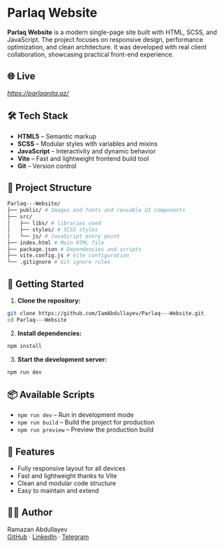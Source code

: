 
# Parlaq Website

**Parlaq Website** is a modern single-page site built with HTML, SCSS, and JavaScript. The project focuses on responsive design, performance optimization, and clean architecture. It was developed with real client collaboration, showcasing practical front-end experience.

## 🌐 Live

*https://parlaqnitq.az/*

## 🛠️ Tech Stack

- **HTML5** – Semantic markup  
- **SCSS** – Modular styles with variables and mixins  
- **JavaScript** – Interactivity and dynamic behavior  
- **Vite** – Fast and lightweight frontend build tool  
- **Git** – Version control  

## 📁 Project Structure

```bash
Parlaq---Website/
├── public/ # Images and fonts and reusable UI components
├── src/
│   ├── libs/ # libraries used
│   ├── styles/ # SCSS styles
│   └── js/ # JavaScript entry point
├── index.html # Main HTML file
├── package.json # Dependencies and scripts
├── vite.config.js # Vite configuration
└── .gitignore # Git ignore rules
```

## 🚀 Getting Started

1. **Clone the repository:**
```bash
git clone https://github.com/IamAbdullayev/Parlaq---Website.git
cd Parlaq---Website
```

2. **Install dependencies:**

```bash
npm install
```

3. **Start the development server:**

```bash
npm run dev
```

## 📦 Available Scripts

- `npm run dev` – Run in development mode  
- `npm run build` – Build the project for production  
- `npm run preview` – Preview the production build  

## 📌 Features

- Fully responsive layout for all devices  
- Fast and lightweight thanks to Vite  
- Clean and modular code structure  
- Easy to maintain and extend  

## 👨‍💻 Author

Ramazan Abdullayev  
[GitHub](https://github.com/IamAbdullayev) · [LinkedIn](https://www.linkedin.com/in/ramazanabdu11ayev) · [Telegram](https://t.me/iamabdullayev)
